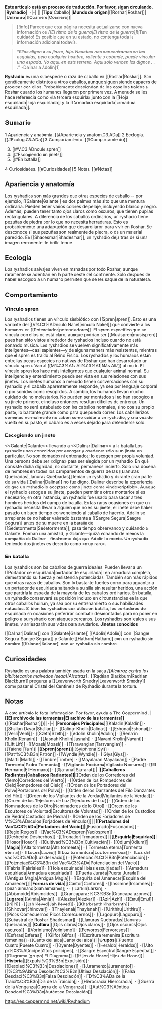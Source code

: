 **Este artículo está en proceso de traducción. Por favor, sigan circulando.**
|**Ryshadio**|
|-|-|
||
|**Tipo**|Caballo|
|**Mundo de origen**|[[Roshar\|Roshar]]|
|**Universo**|[[Cosmere\|Cosmere]]|

> [!info] Parece que esta página necesita actualizarse con nueva información de *[[El ritmo de la guerra\|El ritmo de la guerra]]*!¡Ten cuidado! Es posible que en su estado, no contenga toda la información adicional todavía.

>“*Ellos eligen a su jinete, hijo. Nosotros nos concentramos en las esquirlas, pero cualquier hombre, valiente o cobarde, puede vincular una espada. No aquí, en este terreno. Aquí solo vencen los dignos . . .*”
\-Dalinar a Adolin[1]


**Ryshadio** es una subespecie o raza de caballo en [[Roshar\|Roshar]]. Son genéticamente distintos a otros caballos, aunque siguen siendo capaces de procrear con ellos. Probablemente desciendan de los caballos traídos a Roshar cuando los humanos llegaron por primera vez. A menudo se les hace referencia como «la tercera esquirla» junto con la [[Hoja esquirlada\|hoja esquirlada]] y la [[Armadura esquirlada\|armadura esquirlada]].

## Sumario

1 Apariencia y anatomía. [[#Apariencia y anatom.C3.ADa]] 
2 Ecología. [[#Ecolog.C3.ADa]] 
3 Comportamiento. [[#Comportamiento]] 

3. [[#V.C3.ADnculo spren]] 
3. [[#Escogiendo un jinete]] 
3. [[#En batalla]] 


4 Curiosidades. [[#Curiosidades]] 
5 Notas. [[#Notas]] 


## Apariencia y anatomía
 
Los ryshadios son más grandes que otras especies de caballo -- por ejemplo, [[Galante\|Galante]] es dos palmos más alto que una montura ordinaria. Pueden tener varios colores de pelaje, incluyendo blanco y negro. Además, pueden tener tanto ojos claros como oscuros, que tienen pupilas rectangulares. A diferencia de los caballos ordinarios, un ryshadio tiene pezuñas de piedra por lo que no necesita herraduras. Esto es probablemente una adaptación que desarrollaron para vivir en Roshar. Se desconoce si sus pezuñas son realmente de piedra, o de un material parecido.
En [[Shadesmar\|Shadesmar]], un ryshadio deja tras de sí una imagen remanente de brillo tenue.

## Ecología
Los ryshadios salvajes viven en manadas por todo Roshar, aunque raramente se adentran en la parte oeste del continente. Solo después de haber escogido a un humano permiten que se les saque de la naturaleza.

## Comportamiento
### Vínculo spren
Los ryshadios tienen un vínculo simbiótico con [[Spren\|spren]]. Esto es una variante del [[V%C3%ADnculo Nahel\|vínculo Nahel]] que convierte a los humanos en [[Potenciador\|potenciadores]]. El spren específico que se vincula con ellos no está claro, aunque podrían ser [[Musispren\|musispren]] pues han sido vistos alrededor de ryshadios incluso cuando no está sonando música. Los ryshadios se vuelven significativamente más inteligentes—casi sapientes—y de alguna manera más resistentes, mientras que el spren es traído al Reino Físico. Los ryshadios y los humanos están entre las pocas especies no nativas de Roshar que han desarrollado un vínculo spren. Van al [[M%C3%A1s All%C3%A1\|Más Allá]] al morir.
El vínculo spren los hace más inteligentes que cualquier animal normal. Su inteligencia y entendimiento puede ser vista en sus relaciones con sus jinetes. Los jinetes humanos a menudo tienen conversaciones con su ryshadio y el caballo aparentemente responde, ya sea por lenguaje corporal o por sonidos como resoplidos.
A cambio, los humanos llevan mucho cuidado de no molestarlos. No pueden ser montados si no han escogido a su jinete primero,  e incluso entonces resultan difíciles de entrenar. Un ryshadio no será estabulado con los caballos normales, sino con su propio pasto, lo bastante grande como para que pueda correr. Los caballerizos comunes normalmente no saben como cuidar a un ryshadio, y una vez de vuelta en su pasto, el caballo es a veces dejado para defenderse solo.

### Escogiendo un jinete
  <<Galante\|Galante>> llevando a <<Dalinar\|Dalinar>> a la batalla
Los ryshadios son conocidos por escoger y obedecer sólo a un jinete en particular. No son domados ni entrenados; lo escogen por propia voluntad. Una persona debe ser «digna» para ser elegida por un ryshadio. En qué consiste dicha dignidad, no obstante, permanece incierto. Solo una docena de hombres en todos los campamentos de guerra de las [[Llanuras Quebradas\|Llanuras Quebradas]] tenían un ryshadio y durante gran parte de su vida [[Dalinar\|Dalinar]] no fue digno. Dalinar describe la experiencia de que un ryshadio lo aceptase como jinete como «indescriptible».
Aunque el ryshadio escoge a su jinete, pueden permitir a otros montarlos si es necesario; en otra instancia, un ryshadio fue usado para sacar a tres hombres heridos del campo de batalla. En las raras ocasiones en que un ryshadio necesita llevar a alguien que no es su jinete, el jinete debe haber pasado un buen tiempo convenciendo al caballo de hacerlo. Adolin se arrepiente de no haber valorado bastante a [[Sangre Segura\|Sangre Segura]] antes de su muerte en la batalla de [[Sedetormenta\|Sedetormenta]]; pasa tiempo observando y cuidando a Galante. Forman una amistad, y Galante—quizá echando de menos la compañía de Dalinar—finalmente deja que Adolin lo monte. Un ryshadio teniendo dos jinetes es descrito como «muy raro».

### En batalla
Los rysahdios son los caballos de guerra ideales. Pueden llevar a un [[Portador de esquirlada\|portador de esquirlada]] en armadura completa, demostrando su fuerza y resistencia potenciadas. También son más rápidos que otras razas de caballos. Son lo bastante fuertes como para aguantar a un portador de esquirlada saltando a su silla sin resultar heridos, una acción que partiría la espalda de la mayoría de los caballos ordinarios. En batalla, un ryshadio conservará su posición incluso en circunstancias en la que otros caballos huirían, ya sea por su entrenamiento o sus habilidades naturales.
Si bien los ryshadios son útiles en batalla, los portadores de esquirlada en ocasiones preferirán combatir desmontados para no poner en peligro a su ryshadio con ataques cercanos. Los ryshadios son leales a sus jinetes, y arriesgarán sus vidas para ayudarlos.
**Jinetes conocidos**

[[Dalinar\|Dalinar]] con [[Galante\|Galante]]
[[Adolin\|Adolin]] con [[Sangre Segura\|Sangre Segura]] y Galante
[[Hatham\|Hatham]] con un ryshadio sin nombre
[[Kalanor\|Kalanor]] con un ryshadio sin nombre
## Curiosidades
Ryshadio es una palabra también usada en la saga *[[Alcatraz contra los bibliotecarios malvados (saga)\|Alcatraz]]*; [[Radrian Blackburn\|Radrian Blackburn]] pregunta a [[Leavenworth Smedry\|Leavenworth Smedry]] como pasar el Cristal del Centinela de Ryshadio durante la tortura.
## Notas

A este artículo le falta información. Por favor, ayuda a The Coppermind .
|**[[El archivo de las tormentas\|El archivo de las tormentas]] (**[[Roshar\|Roshar]]**)**|
|-|-|
|**Personajes Principales**|[[Kaladin\|Kaladin]] · [[Shallan Davar\|Shallan]] · [[Dalinar Kholin\|Dalinar]] · [[Eshonai\|Eshonai]] · [[Venli\|Venli]] · [[Szeth\|Szeth]] · [[Adolin Kholin\|Adolin]] · [[Renarin Kholin\|Renarin]] · [[Jasnah Kholin\|Jasnah]] · [[Navani Kholin\|Navani]] · [[Lift\|Lift]] · [[Moash\|Moash]] · [[Taravangian\|Taravangian]] · [[Talenel\|Taln]]|
|**[[Spren\|Spren]]**|[[Sylphrena\|Syl]] · [[Patr%C3%B3n\|Patrón]] · [[Wyndle\|Wyndle]] · [[Glys\|Glys]] · [[Marfil\|Marfil]] · [[Timbre\|Timbre]] · [[Mayalaran\|Mayalaran]] · [[Padre Tormenta\|Padre Tormenta]] · [[Vigilante Nocturna\|Vigilante Nocturna]] · [[El Hermano\|El Hermano]] · [[Sja-anat\|Sja-anat]]|
|**[[Caballeros Radiantes\|Caballeros Radiantes]]**|[[Orden de los Corredores del Viento\|Corredores del Viento]] · [[Orden de los Rompedores del Cielo\|Rompedores del Cielo]] · [[Orden de los Portadores del Polvo\|Portadores del Polvo]] · [[Orden de los Danzantes del Filo\|Danzantes del Filo]] · [[Orden de los Vigilantes de la Verdad\|Vigilantes de la Verdad]] · [[Orden de los Tejedores de Luz\|Tejedores de Luz]] · [[Orden de los Nominadores de lo Otro\|Nominadores de lo Otro]] · [[Orden de los Escultores de Voluntad\|Escultores de Voluntad]] · [[Orden de los Custodios de Piedra\|Custodios de Piedra]] · [[Orden de los Forjadores de V%C3%ADnculos\|Forjadores de Vínculos]]|
|**[[Portadores del Vac%C3%ADo\|Portadores del Vacío]]**|[[Fusionado\|Fusionados]] · [[Regio\|Regios]] · [[Vac%C3%ADospren\|Vacíospren]] · [[Deshecho\|Deshechos]] · [[Tronador\|Tronadores]]|
|**[[Esquirla\|Esquirlas]]**|[[Honor\|Honor]] · [[Cultivaci%C3%B3n\|Cultivación]] · [[Odium\|Odium]]|
|**Magia**|[[Alta tormenta\|Alta tormenta]] · [[Tormenta eterna\|Tormenta eterna]] · [[Luces\|Luces]] ([[Luz tormentosa\|Luz tormentosa]] · [[Luz del vac%C3%ADo\|Luz del vacío]]) · [[Potenciaci%C3%B3n\|Potenciación]] · [[Potenciaci%C3%B3n del Vac%C3%ADo\|Potenciación del Vacío]] · [[Fabrial\|Fabriales]] · [[Hoja esquirlada\|Hojas esquirladas]] · [[Armadura esquirlada\|Armadura esquirlada]] · [[Puerta Jurada\|Puerta Jurada]] · [[Antigua Magia\|Antigua Magia]] · [[Esquirla del Amanecer\|Esquirla del Amanecer]]|
|**Formas de vida**|[[Cantor\|Cantores]] · [[Insomne\|Insomnes]] · [[Siah aimiano\|Siah aimianos]] ·  · [[Larkin\|Larkin]] · [[Abismoide\|Abismoides]] · [[Grancaparaz%C3%B3n\|Grancaparazones]]|
|**Lugares**|[[Aimia\|Aimia]] · [[Alezkar\|Alezkar]] · [[Azir\|Azir]] · [[Emul\|Emul]] · [[Iri\|Iri]] · [[Jah Keved\|Jah Keved]] · [[Kharbranth\|Kharbranth]] · [[Shinovar\|Shinovar]] · [[Thaylenah\|Thaylenah]] · [[Urithiru\|Urithiru]] · [[Picos Comecuernos\|Picos Comecuernos]] · [[Lagopuro\|Lagopuro]] · [[Subastral de Roshar\|Shadesmar]] · [[Llanuras Quebradas\|Llanuras Quebradas]]|
|**Cultura**|[[Ojos claros\|Ojos claros]] · [[Ojos oscuros\|Ojos oscuros]] · [[Vorinismo\|Vorinismo]] · [[Fervoroso\|Fervorosos]] · [[Esferas\|Esferas]] · [[Glifos\|Glifos]] · [[Escritura femenina\|Escritura femenina]] · [[Canto del alba\|Canto del alba]]|
|**Grupos**|[[Puente Cuatro\|Puente Cuatro]] · [[Oyente\|Oyentes]] · [[Heraldo\|Heraldos]] · [[Alto pr%C3%ADncipe\|Altos príncipes]] · [[Sangre Espectral\|Sangre Espectral]] · [[Diagrama (grupo)\|El Diagrama]] · [[Hijos de Honor\|Hijos de Honor]]|
|**Historia**|[[Expulsi%C3%B3n\|Expulsión]] · [[Desolaci%C3%B3n\|Desolaciones]] · [[Juramento\|Juramento]] · [[%C3%9Altima Desolaci%C3%B3n\|Última Desolación]] · [[Falsa Desolaci%C3%B3n\|Falsa Desolación]] · [[D%C3%ADa de la Traici%C3%B3n\|Día de la Traición]] · [[Hierocracia\|Hierocracia]] · [[Guerra de la Venganza\|Guerra de la Venganza]] · [[Aut%C3%A9ntica Desolaci%C3%B3n\|Auténtica Desolación]]|



https://es.coppermind.net/wiki/Ryshadium